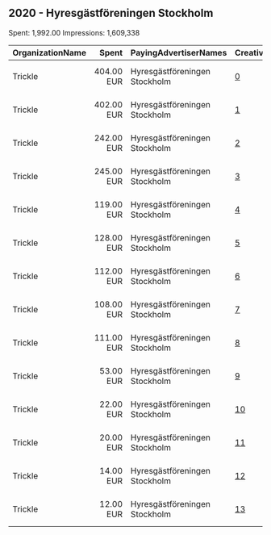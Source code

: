 ## 2020 - Hyresgästföreningen Stockholm 
Spent: 1,992.00
Impressions: 1,609,338

|OrganizationName|Spent|PayingAdvertiserNames|CreativeUrls|Impressions|Genders|AgeBrackets|CountryCodes|BillingAddresses|CandidateBallotInformation|
|:---|---:|:---|:---|---:|:---|:---|:---|:---|:---|
|Trickle|404.00 EUR|Hyresgästföreningen Stockholm|[0](https://www.snap.com/political-ads/asset/af480308086643161519d3198afd54ce2aee6a8d69bd09bbe47db39132f04dbc?mediaType=mp4)|377,084||20-30|sweden|"Lillbrogatan 8,PITEÅ, 941 32,SE"||
|Trickle|402.00 EUR|Hyresgästföreningen Stockholm|[1](https://www.snap.com/political-ads/asset/30c02e1846a703c3eb12792fa03ef2d06d19d7942c4a2a4c159bf83b625f5df5?mediaType=mp4)|330,820||20-30|sweden|"Lillbrogatan 8,PITEÅ, 941 32,SE"||
|Trickle|242.00 EUR|Hyresgästföreningen Stockholm|[2](https://www.snap.com/political-ads/asset/9cbb09a4a117f828e28b4f7aefbc39c68b352a293e5402a2893a8b8b0dad8189?mediaType=mp4)|187,151||20-30|sweden|"Lillbrogatan 8,PITEÅ, 941 32,SE"||
|Trickle|245.00 EUR|Hyresgästföreningen Stockholm|[3](https://www.snap.com/political-ads/asset/04eb1faec9b96b3c54b9174cd7e8aece4d691fb874ae0de6b9ca5d8848d49952?mediaType=mp4)|167,651||20-30|sweden|"Lillbrogatan 8,PITEÅ, 941 32,SE"||
|Trickle|119.00 EUR|Hyresgästföreningen Stockholm|[4](https://www.snap.com/political-ads/asset/a038e3c883674bbfad4648987fc77294e61828465379c9040e3845a3d26c5d72?mediaType=mp4)|104,053||20-30|sweden|"Lillbrogatan 8,PITEÅ, 941 32,SE"||
|Trickle|128.00 EUR|Hyresgästföreningen Stockholm|[5](https://www.snap.com/political-ads/asset/524e2fcf8be452f71ebba0bc89fba398f515f1e16ca13daa9f1d51ef4db6279f?mediaType=mp4)|99,248||20-30|sweden|"Lillbrogatan 8,PITEÅ, 941 32,SE"||
|Trickle|112.00 EUR|Hyresgästföreningen Stockholm|[6](https://www.snap.com/political-ads/asset/a6d6bbce9917b67f479c1cb0d16eaace1b445d1bda6636fe7b6054a295d5c28b?mediaType=mp4)|88,557||20-30|sweden|"Lillbrogatan 8,PITEÅ, 941 32,SE"||
|Trickle|108.00 EUR|Hyresgästföreningen Stockholm|[7](https://www.snap.com/political-ads/asset/f3f3b5c8084d3ce073d03494d3adc0dee1ae81bbbc32e4fb9a720e7795540f98?mediaType=mp4)|85,573||20-30|sweden|"Lillbrogatan 8,PITEÅ, 941 32,SE"||
|Trickle|111.00 EUR|Hyresgästföreningen Stockholm|[8](https://www.snap.com/political-ads/asset/64b15230e218652fd74398c0734c9276d0e64709d7c93f440c4d1bd2ff158d59?mediaType=mp4)|79,099||20-30|sweden|"Lillbrogatan 8,PITEÅ, 941 32,SE"||
|Trickle|53.00 EUR|Hyresgästföreningen Stockholm|[9](https://www.snap.com/political-ads/asset/f18ce6b5ea72a27f9891c5b19a97d0442e760c72e0091bb051510f9cb46ec61e?mediaType=mp4)|35,360||20-30|sweden|"Lillbrogatan 8,PITEÅ, 941 32,SE"||
|Trickle|22.00 EUR|Hyresgästföreningen Stockholm|[10](https://www.snap.com/political-ads/asset/16b4890f73e21da658b1976eeac284a64fce74337e07efda61a1f7aa5531e4dd?mediaType=mp4)|19,533||20-30|sweden|"Lillbrogatan 8,PITEÅ, 941 32,SE"||
|Trickle|20.00 EUR|Hyresgästföreningen Stockholm|[11](https://www.snap.com/political-ads/asset/a793b5228815e8f03157f4cd6a5865c5335ef265f9be8d5d2fd5af31b9f84f7c?mediaType=mp4)|15,876||20-30|sweden|"Lillbrogatan 8,PITEÅ, 941 32,SE"||
|Trickle|14.00 EUR|Hyresgästföreningen Stockholm|[12](https://www.snap.com/political-ads/asset/727e713111ef0cf07b1647cf6475273325994c7af71fe39b867fb13df4af7b80?mediaType=mp4)|10,447||20-30|sweden|"Lillbrogatan 8,PITEÅ, 941 32,SE"||
|Trickle|12.00 EUR|Hyresgästföreningen Stockholm|[13](https://www.snap.com/political-ads/asset/283fca8cd8c0ad6976351052b460f2a219a824602ea7b06c5411e570bc863d57?mediaType=mp4)|8,886||20-30|sweden|"Lillbrogatan 8,PITEÅ, 941 32,SE"||
